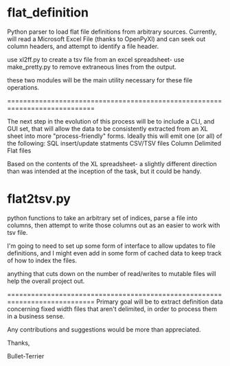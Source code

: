 # flat_definition
Python parser to load flat file definitions from arbitrary sources.
Currently, will read a Microsoft Excel File (thanks to OpenPyXl) and can 
seek out column headers, and attempt to identify a file header.

use xl2ff.py to create a tsv file from an excel spreadsheet-
use make_pretty.py to remove extraneous lines from the output.

these two modules will be the main utility necessary for these file operations.

============================================================================

The next step in the evolution of this process will be to include a CLI, and
GUI set, that will allow the data to be consistently extracted from an XL 
sheet into more "process-friendly" forms. Ideally this will emit one (or all)
of the following:
    SQL insert/update statments
    CSV/TSV files
    Column Delimited Flat files

Based on the contents of the XL spreadsheet- a slightly different direction
than was intended at the inception of the task, but it could be handy.



# flat2tsv.py
python functions to take an arbitrary set of indices, parse a file into columns,
then attempt to write those columns out as an easier to work with tsv file.

I'm going to need to set up some form of interface to allow updates to file definitions,
and I might even add in some form of cached data to keep track of how to index the files.

anything that cuts down on the number of read/writes to mutable files will help 
the overall project out.



============================================================================
Primary goal will be to extract definition data concerning fixed width files
that aren't delimited, in order to process them in a business sense.

Any contributions and suggestions would be more than appreciated.

Thanks,

Bullet-Terrier
